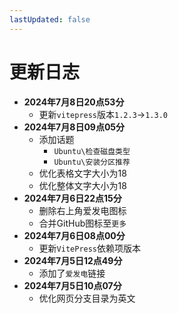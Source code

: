 ```yaml
---
lastUpdated: false
---
```


# 更新日志

- **2024年7月8日20点53分**
	- 更新```vitepress```版本```1.2.3```->```1.3.0```
- **2024年7月8日09点05分**
	- 添加话题
		- ```Ubuntu\检查磁盘类型```
		- ```Ubuntu\安装分区推荐```
	- 优化表格文字大小为18
	- 优化整体文字大小为18
- **2024年7月6日22点15分**
	- 删除右上角爱发电图标
	- 合并GitHub图标至```更多```
- **2024年7月6日08点00分**
	- 更新```VitePress```依赖项版本
- **2024年7月5日12点49分**
	- 添加了```爱发电```链接
- **2024年7月5日10点07分**
	- 优化网页分支目录为英文
